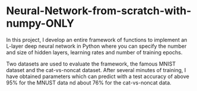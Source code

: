 # Neural-Network-from-scratch-with-numpy-ONLY
In this project, I develop an entire framework of functions to implement an L-layer deep neural network in Python where you can specify the number and size of hidden layers, learning rates and number of training epochs. 

Two datasets are used to evaluate the framework, the famous MNIST dataset and the cat-vs-noncat dataset. After several minutes of training, I have obtained parameters which can predict with a test accuracy of above 95% for the MNUST data nd about 76% for the cat-vs-noncat data.
